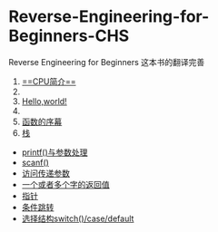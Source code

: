 # Reverse-Engineering-for-Beginners-CHS
Reverse Engineering for Beginners  这本书的翻译完善
1. [==CPU简介==](Part-Ⅰ/Chapter-1.md)
2. 
3. [Hello,world!](Part-Ⅰ/Chapter-2.md)
4.  
3. [函数的序幕](Part-Ⅰ/Chapter-3.md)
4. [栈](Part-Ⅰ/Chapter-4.md)
- [printf()与参数处理](Part-Ⅰ/Chapter-5.md)
- [scanf()](Part-Ⅰ/Chapter-6.md)
- [访问传递参数](Part-Ⅰ/Chapter-7.md)
- [一个或者多个字的返回值](Part-Ⅰ/Chapter-8.md)
- [指针](Part-Ⅰ/Chapter-9.md)
- [条件跳转](Part-Ⅰ/Chapter-10.md)
- [选择结构switch()/case/default](Part-Ⅰ/Chapter-11.md)
